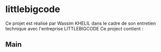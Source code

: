 # littlebigcode
Ce projet est réalisé par Wassim KHELIL dans le cadre de son entretien technique avec l'entreprise LITTLEBIGCODE
Ce project contient :
## Main

